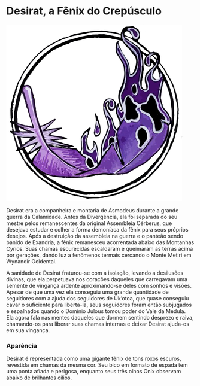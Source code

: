 # **Desirat,** a Fênix do Crepúsculo
![Símbolo Desirat](https://github.com/Iago31/Exandria-Players/blob/master/assets/Desirat.png?raw=true)

Desirat era a companheira e montaria de Asmodeus durante a grande guerra da Calamidade. Antes da Divergência, ela foi separada do seu mestre pelos remanescentes da original Assembleia Cérberus, que desejava estudar e colher a forma demoníaca da fênix para seus próprios desejos. Após a destruição da assembleia na guerra e o panteão sendo banido de Exandria, a fênix remanesceu acorrentada abaixo das Montanhas Cyrios. Suas chamas escurecidas escaldaram e queimaram as terras acima por gerações, dando luz a fenômenos termais cercando o Monte Metiri em Wynandir Ocidental.

A sanidade de Desirat fraturou-se com a isolação, levando a desilusões divinas, que ela perpetuava nos corações daqueles que carregavam uma semente de vingança ardente aproximando-se deles com sonhos e visões. Apesar de que uma vez ela conseguiu uma grande quantidade de seguidores com a ajuda dos seguidores de Uk’otoa, que quase conseguiu cavar o suficiente para liberta-la, seus seguidores foram então subjugados e espalhados quando o Domínio Julous tomou poder do Vale da Medula.  Ela agora fala nas mentes daqueles que dormem sentindo desprezo e raiva, chamando-os para liberar suas chamas internas e deixar Desirat ajuda-os em sua vingança.

### **Aparência**
Desirat é representada como uma gigante fênix de tons roxos escuros, revestida em chamas da mesma cor. Seu bico em formato de espada tem uma ponta afiada e perigosa, enquanto seus três olhos Onix observam abaixo de brilhantes cílios.